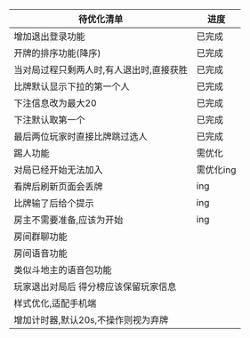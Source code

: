 | 待优化清单               | 进度     |
|---------------------|--------|
| 增加退出登录功能            | 已完成    |
| 开牌的排序功能(降序)         | 已完成    |
| 当对局过程只剩两人时,有人退出时,直接获胜 | 已完成    |
| 比牌默认显示下拉的第一个人       | 已完成    |
| 下注信息改为最大20          | 已完成    |
| 下注默认取第一个            | 已完成    |
| 最后两位玩家时直接比牌跳过选人     | 已完成    |
| 踢人功能                | 需优化    |
| 对局已经开始无法加入          | 需优化ing |
| 看牌后刷新页面会丢牌          | ing    |
| 比牌输了后给个提示           |    ing    |
| 房主不需要准备,应该为开始       |   ing     |
| 房间群聊功能              |        |
| 房间语音功能              |        |
| 类似斗地主的语音包功能         |        |
| 玩家退出对局后 得分榜应该保留玩家信息 |        |
| 样式优化,适配手机端          |        |
| 增加计时器,默认20s,不操作则视为弃牌 |        |

